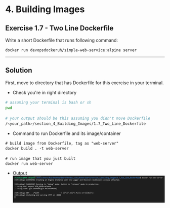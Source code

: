 # 4. Building Images

## Exercise 1.7 - Two Line Dockerfile

Write a short Dockerfile that runs following command:
``` docker
docker run devopsdockeruh/simple-web-service:alpine server
```

---

## Solution

First, move to directory that has Dockerfile for this exercise in your terminal. 


* Check you're in right directory
``` bash
# assuming your terminal is bash or sh
pwd

# your output should be this assuming you didn't move Dockerfile
/<your_path>/section_4_Building_Images/1.7_Two_Line_Dockerfile
```

* Command to run Dockerfile and its image/container
``` docker
# build image from Dockerfile, tag as "web-server"
docker build . -t web-server

# run image that you just built
docker run web-server
```

* Output
![1.7 - Two Line Dockerfile](../../img/e1.7.PNG)